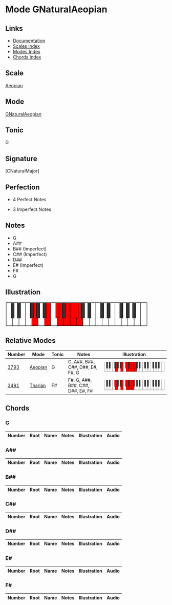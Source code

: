 # Mode GNaturalAeopian

## Links

- [Documentation](index.md)
- [Scales Index](Scales.md)
- [Modes Index](Modes.md)
- [Chords Index](Chords.md)

## Scale

[Aeopian](ScaleAeopian.md)

## Mode

[GNaturalAeopian](ModeGNaturalAeopian.md)

## Tonic

G

## Signature

[CNaturalMajor]

## Perfection

 - 4 Perfect Notes

 - 3 Imperfect Notes

## Notes

- G
- A##
- B## (Imperfect)
- C## (Imperfect)
- D##
- E# (Imperfect)
- F#
- G

## Illustration

![GNaturalAeopian](ModeGNaturalAeopian.png)

## Relative Modes

| Number | Mode | Tonic | Notes | Illustration |
|--------|------|-------|-------|--------------|
| [3793](https://ianring.com/musictheory/scales/3793) | [Aeopian](ModeAeopian.md) | G | G, A##, B##, C##, D##, E#, F#, G | ![GNaturalAeopian](ModeGNaturalAeopian.png) |
| [3491](https://ianring.com/musictheory/scales/3491) | [Tharian](ModeTharian.md) | F# | F#, G, A##, B##, C##, D##, E#, F# | ![FSharpTharian](ModeFSharpTharian.png) |

## Chords

### G

| Number | Root | Name | Notes | Illustration | Audio |
|--------|------|------|-------|--------------|-------|

### A##

| Number | Root | Name | Notes | Illustration | Audio |
|--------|------|------|-------|--------------|-------|

### B##

| Number | Root | Name | Notes | Illustration | Audio |
|--------|------|------|-------|--------------|-------|

### C##

| Number | Root | Name | Notes | Illustration | Audio |
|--------|------|------|-------|--------------|-------|

### D##

| Number | Root | Name | Notes | Illustration | Audio |
|--------|------|------|-------|--------------|-------|

### E#

| Number | Root | Name | Notes | Illustration | Audio |
|--------|------|------|-------|--------------|-------|

### F#

| Number | Root | Name | Notes | Illustration | Audio |
|--------|------|------|-------|--------------|-------|

